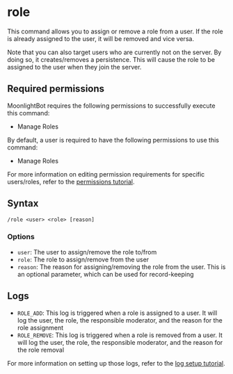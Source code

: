 # role

This command allows you to assign or remove a role from a user. If the role is already assigned to the user, it will be removed and vice versa.

Note that you can also target users who are currently not on the server. By doing so, it creates/removes a persistence.
This will cause the role to be assigned to the user when they join the server.

## Required permissions

MoonlightBot requires the following permissions to successfully execute this command:

* Manage Roles

By default, a user is required to have the following permissions to use this command:

* Manage Roles

For more information on editing permission requirements for specific users/roles, refer to the [permissions tutorial](/start-up/permission-tutorial.md).

## Syntax

```text
/role <user> <role> [reason]
```

### Options

* `user`: The user to assign/remove the role to/from
* `role`: The role to assign/remove from the user
* `reason`: The reason for assigning/removing the role from the user. This is an optional parameter, which can be used for record-keeping

## Logs

* `ROLE_ADD`: This log is triggered when a role is assigned to a user. It will log the user, the role, the responsible moderator, and the reason for the role assignment
* `ROLE_REMOVE`: This log is triggered when a role is removed from a user. It will log the user, the role, the responsible moderator, and the reason for the role removal

For more information on setting up those logs, refer to the [log setup tutorial](/README.md#logging).
